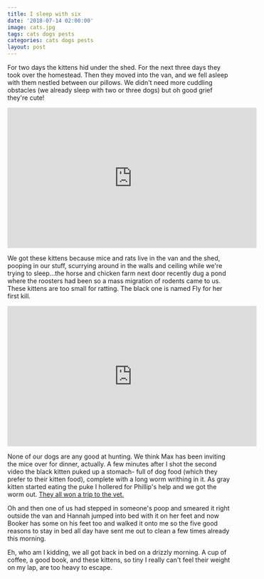 ```yaml
---
title: I sleep with six
date: '2018-07-14 02:00:00'
image: cats.jpg
tags: cats dogs pests
categories: cats dogs pests
layout: post
---
```


For two days the kittens hid under the shed. For the next three days they took over the homestead. Then they moved into the van, and we fell asleep with them nestled between our pillows.
We didn't need more cuddling obstacles (we already sleep with two or three dogs) but oh good grief they're cute!

<iframe width="560" height="315" src="https://www.youtube.com/embed/4L98-Jcyt-g" frameborder="0" allow="autoplay; encrypted-media" allowfullscreen></iframe>

We got these kittens because mice and rats live in the van and the shed, pooping in our stuff, scurrying around in the walls and ceiling while we're trying to sleep...the horse and chicken farm next door recently dug a pond where the roosters had been so a mass migration of rodents came to us.
These kittens are too small for ratting. The black one is named Fly for her first kill.

<iframe width="560" height="315" src="https://www.youtube.com/embed/95bEMzwAkZA" frameborder="0" allow="autoplay; encrypted-media" allowfullscreen></iframe>

None of our dogs are any good at hunting. We think Max has been inviting the mice over for dinner, actually.
A few minutes after I shot the second video the black kitten puked up a stomach- full of dog food (which they prefer to their kitten food), complete with a long worm writhing in it. As gray kitten started eating the puke I hollered for Phillip's help and we got the worm out. [They all won a trip to the vet.](http://reverdecer.annalisagross.com/2018-07-09-family-trip)

Oh and then one of us had stepped in someone's poop and smeared it right outside the van and Hannah jumped into bed with it on her feet and now Booker has some on his feet too and walked it onto me so the five good reasons to stay in bed all day have sent me out to clean a few times already this morning.

Eh, who am I kidding, we all got back in bed on a drizzly morning. A cup of coffee, a good book, and these kittens, so tiny I really can't feel their weight on my lap, are too heavy to escape.